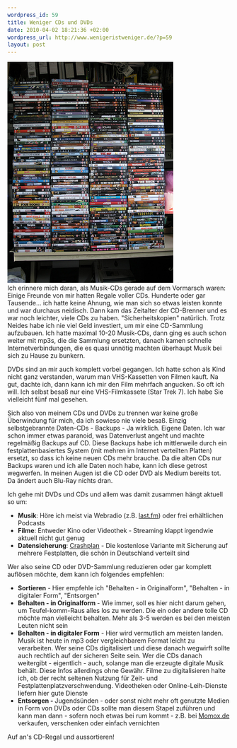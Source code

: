 ```yaml
--- 
wordpress_id: 59
title: Weniger CDs und DVDs
date: 2010-04-02 18:21:36 +02:00
wordpress_url: http://www.wenigeristweniger.de/?p=59
layout: post
---
```

<div class="center"><a href="http://www.flickr.com/photos/hooverdust/210030283/"><img src="/wp-content/uploads/2010/04/129125140_e110fd46c1.jpeg" alt="DVDs" title="129125140_e110fd46c1" width="375" height="500" class="aligncenter size-full wp-image-251" /></a>

</div>
Ich erinnere mich daran, als Musik-CDs gerade auf dem Vormarsch waren: Einige Freunde von mir hatten Regale voller CDs. Hunderte oder gar Tausende... ich hatte keine Ahnung, wie man sich so etwas leisten konnte und war durchaus neidisch. Dann kam das Zeitalter der CD-Brenner und es war noch leichter, viele CDs zu haben. "Sicherheitskopien" natürlich. Trotz Neides habe ich nie viel Geld investiert, um mir eine CD-Sammlung aufzubauen. Ich hatte maximal 10-20 Musik-CDs, dann ging es auch schon weiter mit mp3s, die die Sammlung ersetzten, danach kamen schnelle Internetverbindungen, die es quasi unnötig machten überhaupt Musik bei sich zu Hause zu bunkern.

DVDs sind an mir auch komplett vorbei gegangen. Ich hatte schon als Kind nicht ganz verstanden, warum man VHS-Kassetten von Filmen kauft. Na gut, dachte ich, dann kann ich mir den Film mehrfach angucken. So oft ich will. Ich selbst besaß nur eine VHS-Filmkassete (Star Trek 7). Ich habe Sie vielleicht fünf mal gesehen.

Sich also von meinem CDs und DVDs zu trennen war keine große Überwindung für mich, da ich sowieso nie viele besaß. Einzig selbstgebrannte Daten-CDs - Backups - Ja wirklich. Eigene Daten. Ich war schon immer etwas paranoid, was Datenverlust angeht und machte regelmäßig Backups auf CD. Diese Backups habe ich mittlerweile durch ein festplattenbasiertes System (mit mehren im Internet verteilten Platten) ersetzt, so dass ich keine neuen CDs mehr brauche. Da die alten CDs nur Backups waren und ich alle Daten noch habe, kann ich diese getrost wegwerfen. In meinen Augen ist die CD oder DVD als Medium bereits tot. Da ändert auch Blu-Ray nichts dran.

Ich gehe mit DVDs und CDs und allem was damit zusammen hängt aktuell so um:
<ul>
	<li><strong>Musik</strong>: Höre ich meist via Webradio (z.B. <a href="http://last.fm">last.fm</a>) oder frei erhältlichen Podcasts</li>
	<li><strong>Filme</strong>: Entweder Kino oder Videothek - Streaming klappt irgendwie aktuell nicht gut genug</li>
	<li><strong>Datensicherung</strong>: <a href="http://b3.crashplan.com/consumer/index.html">Crashplan</a> - Die kostenlose Variante mit Sicherung auf mehrere Festplatten, die schön in Deutschland verteilt sind</li>
</ul>
Wer also seine CD oder DVD-Sammlung reduzieren oder gar komplett auflösen möchte, dem kann ich folgendes empfehlen:
<ul>
	<li><strong>Sortieren</strong> - Hier empfehle ich "Behalten - in Originalform", "Behalten - in digitaler Form", "Entsorgen"</li>
	<li><strong>Behalten - in Originalform </strong>- Wie immer, soll es hier nicht darum gehen, um Teufel-komm-Raus alles los zu werden. Die ein oder andere tolle CD möchte man vielleicht behalten. Mehr als 3-5 werden es bei den meisten Leuten nicht sein</li>
	<li><strong>Behalten - in digitaler Form</strong> - Hier wird vermutlich am meisten landen. Musik ist heute in mp3 oder vergleichbarem Format leicht zu verarbeiten. Wer seine CDs digitalisiert und diese danach wegwirft sollte auch rechtlich auf der sicheren Seite sein. Wer die CDs danach weitergibt - eigentlich - auch, solange man die erzeugte digitale Musik behält. Diese Infos allerdings ohne Gewähr. Filme zu digitalisieren halte ich, ob der recht seltenen Nutzung für Zeit- und Festplattenplatzverschwendung. Videotheken oder Online-Leih-Dienste liefern hier gute Dienste</li>
	<li><strong>Entsorgen - </strong>Jugendsünden - oder sonst nicht mehr oft genutzte Medien in Form von DVDs oder CDs sollte man diesem Stapel zuführen und kann man dann - sofern noch etwas bei rum kommt - z.B. bei <a href="http://ad.zanox.com/ppc/?14471569C1535662350T">Momox.de</a> verkaufen, verschenken oder einfach vernichten</li>
</ul>
Auf an's CD-Regal und aussortieren!

